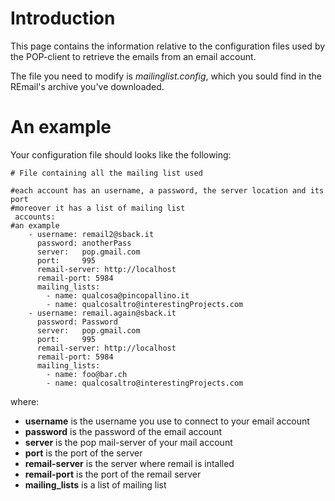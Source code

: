 # Introduction #

This page contains the information relative to the configuration files used by the POP-client to retrieve the emails from an email account.

The file you need to modify is _mailinglist.config_, which you sould find in the REmail's archive you've downloaded.


# An example #

Your configuration file should looks like the following:
```
# File containing all the mailing list used

#each account has an username, a password, the server location and its port
#moreover it has a list of mailing list
 accounts:
#an example
    - username: remail2@sback.it
      password: anotherPass
      server:   pop.gmail.com
      port:     995
      remail-server: http://localhost
      remail-port: 5984
      mailing_lists:
        - name: qualcosa@pincopallino.it
        - name: qualcosaltro@interestingProjects.com
    - username: remail.again@sback.it
      password: Password
      server:   pop.gmail.com
      port:     995
      remail-server: http://localhost
      remail-port: 5984
      mailing_lists:
        - name: foo@bar.ch
        - name: qualcosaltro@interestingProjects.com
```
where:
  * **username** is the username you use to connect to your email account
  * **password** is the password of the email account
  * **server** is the pop mail-server of your mail account
  * **port** is the port of the server
  * **remail-server** is the server where remail is intalled
  * **remail-port** is the port of the remail server
  * **mailing\_lists** is a list of mailing list